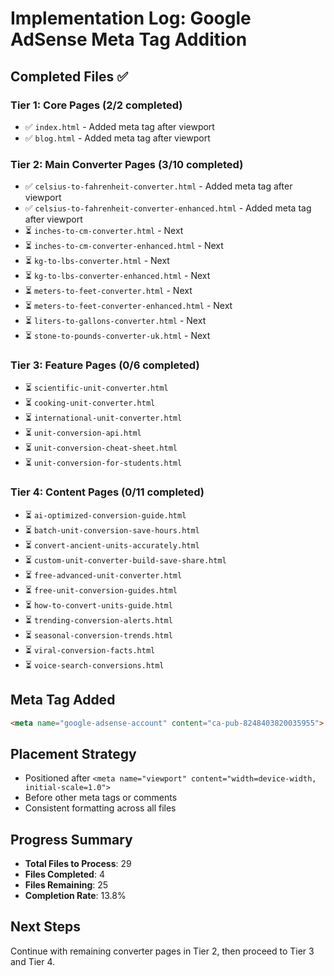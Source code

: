 # Implementation Log: Google AdSense Meta Tag Addition

## Completed Files ✅

### Tier 1: Core Pages (2/2 completed)
- ✅ `index.html` - Added meta tag after viewport
- ✅ `blog.html` - Added meta tag after viewport

### Tier 2: Main Converter Pages (3/10 completed)
- ✅ `celsius-to-fahrenheit-converter.html` - Added meta tag after viewport
- ✅ `celsius-to-fahrenheit-converter-enhanced.html` - Added meta tag after viewport
- ⏳ `inches-to-cm-converter.html` - Next
- ⏳ `inches-to-cm-converter-enhanced.html` - Next
- ⏳ `kg-to-lbs-converter.html` - Next
- ⏳ `kg-to-lbs-converter-enhanced.html` - Next
- ⏳ `meters-to-feet-converter.html` - Next
- ⏳ `meters-to-feet-converter-enhanced.html` - Next
- ⏳ `liters-to-gallons-converter.html` - Next
- ⏳ `stone-to-pounds-converter-uk.html` - Next

### Tier 3: Feature Pages (0/6 completed)
- ⏳ `scientific-unit-converter.html`
- ⏳ `cooking-unit-converter.html`
- ⏳ `international-unit-converter.html`
- ⏳ `unit-conversion-api.html`
- ⏳ `unit-conversion-cheat-sheet.html`
- ⏳ `unit-conversion-for-students.html`

### Tier 4: Content Pages (0/11 completed)
- ⏳ `ai-optimized-conversion-guide.html`
- ⏳ `batch-unit-conversion-save-hours.html`
- ⏳ `convert-ancient-units-accurately.html`
- ⏳ `custom-unit-converter-build-save-share.html`
- ⏳ `free-advanced-unit-converter.html`
- ⏳ `free-unit-conversion-guides.html`
- ⏳ `how-to-convert-units-guide.html`
- ⏳ `trending-conversion-alerts.html`
- ⏳ `seasonal-conversion-trends.html`
- ⏳ `viral-conversion-facts.html`
- ⏳ `voice-search-conversions.html`

## Meta Tag Added
```html
<meta name="google-adsense-account" content="ca-pub-8248403820035955">
```

## Placement Strategy
- Positioned after `<meta name="viewport" content="width=device-width, initial-scale=1.0">` 
- Before other meta tags or comments
- Consistent formatting across all files

## Progress Summary
- **Total Files to Process**: 29
- **Files Completed**: 4
- **Files Remaining**: 25
- **Completion Rate**: 13.8%

## Next Steps
Continue with remaining converter pages in Tier 2, then proceed to Tier 3 and Tier 4.